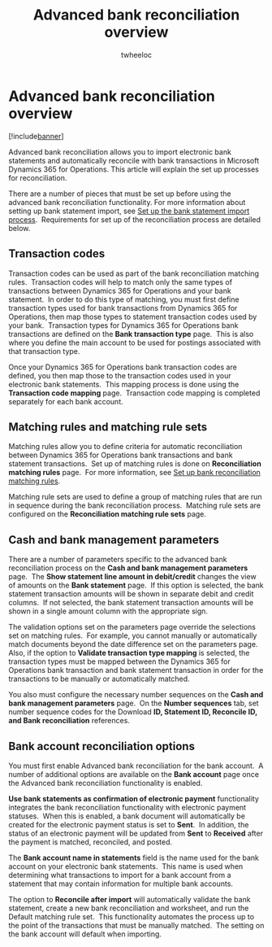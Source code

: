 ﻿---
# required metadata

title: Advanced bank reconciliation overview
description: Advanced bank reconciliation allows you to import electronic bank statements and automatically reconcile with bank transactions in Microsoft Dynamics 365 for Operations.  This article will explain the set up processes for reconciliation.  
author: twheeloc
manager: AnnBe
ms.date: 04/04/2017
ms.topic: article
ms.prod: 
ms.service: Dynamics365Operations
ms.technology: 

# optional metadata

# ms.search.form: 
# ROBOTS: 
audience: Application User
# ms.devlang: 
# ms.reviewer: 101
ms.search.scope: AX 7.0.0, Operations, Core
# ms.tgt_pltfrm: 
ms.custom: 98303
ms.assetid: ae071f04-f038-4b17-812d-0a241ed15521
ms.search.region: Global
# ms.search.industry: 
ms.author: saraschi
ms.search.validFrom: 2016-02-28
ms.dyn365.ops.version: AX 7.0.0

---

# Advanced bank reconciliation overview

[!include[banner](../includes/banner.md)]


Advanced bank reconciliation allows you to import electronic bank statements and automatically reconcile with bank transactions in Microsoft Dynamics 365 for Operations.  This article will explain the set up processes for reconciliation.  

There are a number of pieces that must be set up before using the advanced bank reconciliation functionality. For more information about setting up bank statement import, see [Set up the bank statement import process](set-up-advanced-bank-reconciliation-import-process.md).  Requirements for set up of the reconciliation process are detailed below.

## Transaction codes
Transaction codes can be used as part of the bank reconciliation matching rules.  Transaction codes will help to match only the same types of transactions between Dynamics 365 for Operations and your bank statement.  In order to do this type of matching, you must first define transaction types used for bank transactions from Dynamics 365 for Operations, then map those types to statement transaction codes used by your bank.  Transaction types for Dynamics 365 for Operations bank transactions are defined on the **Bank transaction type** page.  This is also where you define the main account to be used for postings associated with that transaction type. 

Once your Dynamics 365 for Operations bank transaction codes are defined, you then map those to the transaction codes used in your electronic bank statements.  This mapping process is done using the **Transaction code mapping** page.  Transaction code mapping is completed separately for each bank account.

## Matching rules and matching rule sets
Matching rules allow you to define criteria for automatic reconciliation between Dynamics 365 for Operations bank transactions and bank statement transactions.  Set up of matching rules is done on **Reconciliation matching rules** page.  For more information, see [Set up bank reconciliation matching rules](set-up-bank-reconciliation-matching-rules.md). 

Matching rule sets are used to define a group of matching rules that are run in sequence during the bank reconciliation process.  Matching rule sets are configured on the **Reconciliation matching rule sets** page.

## Cash and bank management parameters
There are a number of parameters specific to the advanced bank reconciliation process on the **Cash and bank management parameters** page.  The **Show statement line amount in debit/credit** changes the view of amounts on the **Bank statement** page.  If this option is selected, the bank statement transaction amounts will be shown in separate debit and credit columns.  If not selected, the bank statement transaction amounts will be shown in a single amount column with the appropriate sign. 

The validation options set on the parameters page override the selections set on matching rules.  For example, you cannot manually or automatically match documents beyond the date difference set on the parameters page.  Also, if the option to **Validate transaction type mapping** is selected, the transaction types must be mapped between the Dynamics 365 for Operations bank transaction and bank statement transaction in order for the transactions to be manually or automatically matched. 

You also must configure the necessary number sequences on the **Cash and bank management parameters** page.  On the **Number sequences** tab, set number sequence codes for the Download **ID, Statement ID, Reconcile ID, and Bank reconciliation** references.

## Bank account reconciliation options
You must first enable Advanced bank reconciliation for the bank account.  A number of additional options are available on the **Bank account** page once the Advanced bank reconciliation functionality is enabled. 

**Use bank statements as confirmation of electronic payment** functionality integrates the bank reconciliation functionality with electronic payment statuses.  When this is enabled, a bank document will automatically be created for the electronic payment status is set to **Sent**.  In addition, the status of an electronic payment will be updated from **Sent** to **Received** after the payment is matched, reconciled, and posted. 

The **Bank account name in statements** field is the name used for the bank account on your electronic bank statements.  This name is used when determining what transactions to import for a bank account from a statement that may contain information for multiple bank accounts. 

The option to **Reconcile after import** will automatically validate the bank statement, create a new bank reconciliation and worksheet, and run the Default matching rule set.  This functionality automates the process up to the point of the transactions that must be manually matched.  The setting on the bank account will default when importing.


